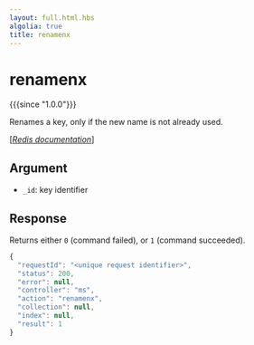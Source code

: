 ```yaml
---
layout: full.html.hbs
algolia: true
title: renamenx
---
```



# renamenx

{{{since "1.0.0"}}}

Renames a key, only if the new name is not already used.

[[_Redis documentation_]](https://redis.io/commands/renamenx)


## Argument

* `_id`: key identifier


## Response

Returns either `0` (command failed), or `1` (command succeeded).

```javascript
{
  "requestId": "<unique request identifier>",
  "status": 200,
  "error": null,
  "controller": "ms",
  "action": "renamenx",
  "collection": null,
  "index": null,
  "result": 1
}
```
